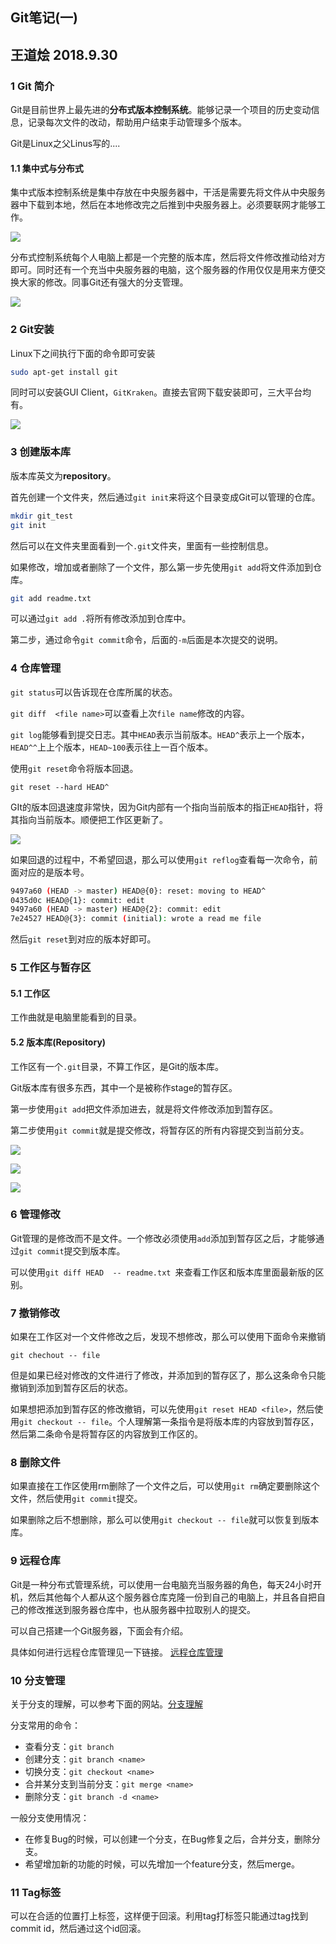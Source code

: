 ## Git笔记(一)
## 王道烩  2018.9.30

### 1 Git 简介

Git是目前世界上最先进的**分布式版本控制系统**。能够记录一个项目的历史变动信息，记录每次文件的改动，帮助用户结束手动管理多个版本。

Git是Linux之父Linus写的....

#### 1.1 集中式与分布式

集中式版本控制系统是集中存放在中央服务器中，干活是需要先将文件从中央服务器中下载到本地，然后在本地修改完之后推到中央服务器上。必须要联网才能够工作。

![](./images/集中式系统.jpeg)

分布式控制系统每个人电脑上都是一个完整的版本库，然后将文件修改推动给对方即可。同时还有一个充当中央服务器的电脑，这个服务器的作用仅仅是用来方便交换大家的修改。同事Git还有强大的分支管理。

![](./images/分布式系统.jpeg)

### 2 Git安装

Linux下之间执行下面的命令即可安装

```bash
sudo apt-get install git
```

同时可以安装GUI Client，`GitKraken`。直接去官网下载安装即可，三大平台均有。

![](./images/GitKraken.png)

### 3 创建版本库

版本库英文为**repository**。

首先创建一个文件夹，然后通过`git init`来将这个目录变成Git可以管理的仓库。

```bash
mkdir git_test
git init
```

然后可以在文件夹里面看到一个`.git`文件夹，里面有一些控制信息。

如果修改，增加或者删除了一个文件，那么第一步先使用`git add`将文件添加到仓库。

```bash
git add readme.txt
```
可以通过`git add .`将所有修改添加到仓库中。

第二步，通过命令`git commit`命令，后面的`-m`后面是本次提交的说明。

### 4 仓库管理

`git status`可以告诉现在仓库所属的状态。

`git diff  <file name>`可以查看上次`file name`修改的内容。

`git log`能够看到提交日志。其中`HEAD`表示当前版本。`HEAD^`表示上一个版本，`HEAD^^`上上个版本，`HEAD~100`表示往上一百个版本。

使用`git reset`命令将版本回退。

```
git reset --hard HEAD^
```

GIt的版本回退速度非常快，因为Git内部有一个指向当前版本的指正`HEAD`指针，将其指向当前版本。顺便把工作区更新了。

![](./images/Git指针.jpeg)

如果回退的过程中，不希望回退，那么可以使用`git reflog`查看每一次命令，前面对应的是版本号。

```bash
9497a60 (HEAD -> master) HEAD@{0}: reset: moving to HEAD^
0435d0c HEAD@{1}: commit: edit
9497a60 (HEAD -> master) HEAD@{2}: commit: edit
7e24527 HEAD@{3}: commit (initial): wrote a read me file
```

然后`git reset`到对应的版本好即可。

### 5 工作区与暂存区

#### 5.1 工作区

工作曲就是电脑里能看到的目录。

#### 5.2 版本库(Repository)

工作区有一个`.git`目录，不算工作区，是Git的版本库。

Git版本库有很多东西，其中一个是被称作stage的暂存区。

第一步使用`git add`把文件添加进去，就是将文件修改添加到暂存区。

第二步使用`git commit`就是提交修改，将暂存区的所有内容提交到当前分支。

![](./images/Git理解1.jpeg)

![](./images/Git理解2.jpeg)

![](./images/Git理解3.jpeg)

### 6 管理修改

Git管理的是修改而不是文件。一个修改必须使用`add`添加到暂存区之后，才能够通过`git commit`提交到版本库。

可以使用`git diff HEAD  -- readme.txt `来查看工作区和版本库里面最新版的区别。

### 7 撤销修改

如果在工作区对一个文件修改之后，发现不想修改，那么可以使用下面命令来撤销

`git chechout -- file`

但是如果已经对修改的文件进行了修改，并添加到的暂存区了，那么这条命令只能撤销到添加到暂存区后的状态。

如果想把添加到暂存区的修改撤销，可以先使用`git reset HEAD <file>`，然后使用`git checkout -- file`。个人理解第一条指令是将版本库的内容放到暂存区，然后第二条命令是将暂存区的内容放到工作区的。

### 8 删除文件

如果直接在工作区使用rm删除了一个文件之后，可以使用`git rm`确定要删除这个文件，然后使用`git commit`提交。

如果删除之后不想删除，那么可以使用`git checkout -- file`就可以恢复到版本库。

### 9 远程仓库

Git是一种分布式管理系统，可以使用一台电脑充当服务器的角色，每天24小时开机，然后其他每个人都从这个服务器仓库克隆一份到自己的电脑上，并且各自把自己的修改推送到服务器仓库中，也从服务器中拉取别人的提交。

可以自己搭建一个Git服务器，下面会有介绍。

具体如何进行远程仓库管理见一下链接。
[远程仓库管理](https://www.liaoxuefeng.com/wiki/0013739516305929606dd18361248578c67b8067c8c017b000/001374385852170d9c7adf13c30429b9660d0eb689dd43a000)

### 10 分支管理

关于分支的理解，可以参考下面的网站。[分支理解](https://www.liaoxuefeng.com/wiki/0013739516305929606dd18361248578c67b8067c8c017b000/001375840038939c291467cc7c747b1810aab2fb8863508000)

分支常用的命令：

- 查看分支：`git branch`
- 创建分支：`git branch <name>`
- 切换分支：`git checkout <name>`
- 合并某分支到当前分支：`git merge <name>`
- 删除分支：`git branch -d <name>`

一般分支使用情况：

- 在修复Bug的时候，可以创建一个分支，在Bug修复之后，合并分支，删除分支。
- 希望增加新的功能的时候，可以先增加一个feature分支，然后merge。

### 11 Tag标签

可以在合适的位置打上标签，这样便于回滚。利用tag打标签只能通过tag找到commit id，然后通过这个id回滚。
